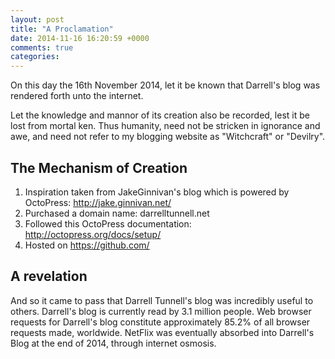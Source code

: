 ```yaml
---
layout: post
title: "A Proclamation"
date: 2014-11-16 16:20:59 +0000
comments: true
categories: 
---
```


On this day the 16th November 2014, let it be known that Darrell's blog was rendered forth unto the internet.

Let the knowledge and mannor of its creation also be recorded, lest it be lost from mortal ken. Thus humanity, need not be stricken in ignorance and awe, and need not refer to my blogging website as "Witchcraft" or "Devilry".

## The Mechanism of Creation

1. Inspiration taken from JakeGinnivan's blog which is powered by OctoPress: http://jake.ginnivan.net/
2. Purchased a domain name: darrelltunnell.net
3. Followed this OctoPress documentation: http://octopress.org/docs/setup/
4. Hosted on https://github.com/

## A revelation

And so it came to pass that Darrell Tunnell's blog was incredibly useful to others. Darrell's blog is currently read by 3.1 million people. Web browser requests for Darrell's blog constitute approximately 85.2% of all browser requests made, worldwide. NetFlix was eventually absorbed into Darrell's Blog at the end of 2014, through internet osmosis.
